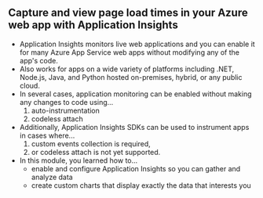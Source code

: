 ## Capture and view page load times in your Azure web app with Application Insights
* Application Insights monitors live web applications and you can enable it for many Azure App Service web apps without modifying any of the app's code.
* Also works for apps on a wide variety of platforms including .NET, Node.js, Java, and Python hosted on-premises, hybrid, or any public cloud.
* In several cases, application monitoring can be enabled without making any changes to code using...
    1. auto-instrumentation
    1. codeless attach
* Additionally, Application Insights SDKs can be used to instrument apps in cases where...
    1. custom events collection is required,
    1. or codeless attach is not yet supported.
* In this module, you learned how to...
    - enable and configure Application Insights so you can gather and analyze data
    - create custom charts that display exactly the data that interests you

